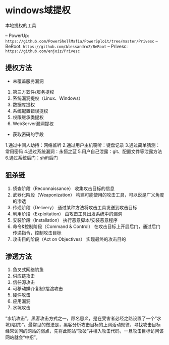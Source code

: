 # windows域提权

本地提权的工具

– PowerUp: `https://github.com/PowerShellMafia/PowerSploit/tree/master/Privesc`
– BeRoot: `https://github.com/AlessandroZ/BeRoot`
– Privesc: `https://github.com/enjoiz/Privesc`

## 提权方法

- 未覆盖服务漏洞

1. 第三方软件/服务提权
2. 系统漏洞提权（Linux、Windows）
3. 数据库提权
4. 系统配置错误提权
5. 权限继承类提权
6. WebServer漏洞提权

- 获取密码的手段

1.通过中间人劫持：网络监听
2.通过用户主机窃听：键盘记录
3.通过简单猜测：常用密码
4.通过系统漏洞：永恒之蓝
5.用户自己泄露：git、配置文件等泄露方法
6.通过系统后门：shift后门

## 狙杀链

1. 侦查阶段（Reconnaissance）
收集攻击目标的信息
2. 武器化阶段（Weaponization）
构建可能使用的攻击工具，可以说是广义角度的渗透
3. 传递阶段（Delivery）
通过某种方法将攻击工具发送到攻击目标
4. 利用阶段（Exploitation）
由攻击工具出发系统中的漏洞
5. 安装阶段（Installation）
执行恶意脚本/安装恶意程序
6. 命令&控制阶段（Command & Control）
在攻击目标上开启后门，通过后门传递指令，控制攻击目标
7. 攻击目的阶段（Act on Objectives）
实现最终的攻击目的

## 渗透方法

1. 鱼叉式网络钓鱼
2. 供应链攻击
3. 信任源攻击
4. 可移动媒介复制/摆渡攻击
5. 硬件攻击
6. 应用漏洞
7. 水坑攻击

“水坑攻击”，黑客攻击方式之一，顾名思义，是在受害者必经之路设置了一个“水坑(陷阱)”。最常见的做法是，黑客分析攻击目标的上网活动规律，寻找攻击目标经常访问的网站的弱点，先将此网站“攻破”并植入攻击代码，一旦攻击目标访问该网站就会“中招”。